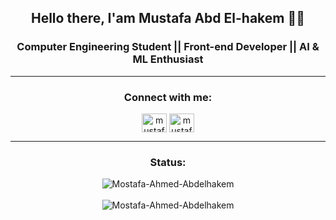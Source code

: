 
<h2 align="center">Hello there, I'am Mustafa Abd El-hakem 👋🏼</h2>
<h3  align="center">Computer Engineering Student || Front-end Developer  || AI & ML Enthusiast </h3>

<!-- CONNECTION -->
<hr>      
<h3 align="center">Connect with me:</h3>
<p align="center">
  <a href="https://www.linkedin.com/in/mostafa-ahmed-abd-el-hakem-64a5551bb" target="_blank"><img align="center" src="https://raw.githubusercontent.com/rahuldkjain/github-profile-readme-generator/master/src/images/icons/Social/linked-in-alt.svg" alt="mustafa's Linkedin" height="30" width="40" /></a>
  <a href="https://www.facebook.com/profile.php?id=100009325599675" target="blank"><img align="center" src="https://raw.githubusercontent.com/rahuldkjain/github-profile-readme-generator/master/src/images/icons/Social/facebook.svg" alt="mustafa's FB" height="30" width="40" /></a>
</p>
<hr>

<!-- GITHUB STATS -->
<div align="center">
  <h3 align="center">Status:</h3>
  <a><img align="center" 
  src="https://github-readme-stats.vercel.app/api/top-langs?username=Mostafa-Ahmed-Abdelhakem&show_icons=true&theme=dark&locale=en&hide=jupyter%20notebook,lex,&langs_count=8" alt="Mostafa-Ahmed-Abdelhakem" /></a>
  <br><br>
  <a><img align="center" src="https://github-readme-stats.vercel.app/api?username=Mostafa-Ahmed-Abdelhakem&show_icons=true&theme=dark&locale=en" alt="Mostafa-Ahmed-Abdelhakem" /></a>
</div>

<!--
### Hi there, I'm Mustafa 👋 
[![Linkedin:Mustafa](https://img.shields.io/badge/-Mustafa-blue?style=flat-square&logo=Linkedin&logoColor=white&link=https://https://www.linkedin.com/in/mostafa-ahmed-abd-el-hakem-64a5551bb)](https://www.linkedin.com/in/mostafa-ahmed-abd-el-hakem-64a5551bb)
![GitHub followers](https://img.shields.io/github/followers/Mostafa-Ahmed-Abdelhakem?label=Follow&style=social)
<img alt = "profile views" src="https://komarev.com/ghpvc/?username=Mostafa-Ahmed-Abdelhakem&color=brightgreen"> 
[![Facebook:Mustafa](https://img.shields.io/badge/-Mustafa-blue?style=flat-square&logo=facebook&logoColor=white&link=https://www.facebook.com/profile.php?id=100009325599675)](https://www.facebook.com/profile.php?id=100009325599675)
[![Instagram:Mustafa](https://img.shields.io/badge/-Mustafa-red?style=flat-square&logo=instagram&logoColor=white&link=https://www.instagram.com/mustafa_abd_elhakem/?hl=en)](https://www.instagram.com/mustafa_abd_elhakem/?hl=en)
-->
